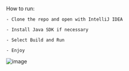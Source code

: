 
How to run:

    - Clone the repo and open with IntelliJ IDEA
    
    - Install Java SDK if necessary
    
    - Select Build and Run
    
    - Enjoy

![image](https://github.com/muabui1012/bombermanGame/assets/39801919/2f40f23f-8f37-47db-9fcd-185cc3c0f9fb)
